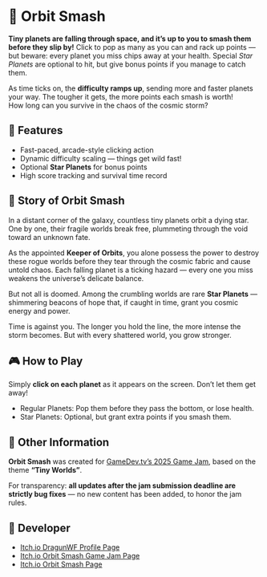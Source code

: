 # 🌌 Orbit Smash

**Tiny planets are falling through space, and it’s up to you to smash them before they slip by!** Click to pop as many as you can and rack up points — but beware: every planet you miss chips away at your health. Special _Star Planets_ are optional to hit, but give bonus points if you manage to catch them.

As time ticks on, the **difficulty ramps up**, sending more and faster planets your way. The tougher it gets, the more points each smash is worth!  
How long can you survive in the chaos of the cosmic storm?

## 🚀 Features

- Fast-paced, arcade-style clicking action
- Dynamic difficulty scaling — things get wild fast!
- Optional **Star Planets** for bonus points
- High score tracking and survival time record

## 📖 Story of Orbit Smash

In a distant corner of the galaxy, countless tiny planets orbit a dying star. One by one, their fragile worlds break free, plummeting through the void toward an unknown fate.

As the appointed **Keeper of Orbits**, you alone possess the power to destroy these rogue worlds before they tear through the cosmic fabric and cause untold chaos. Each falling planet is a ticking hazard — every one you miss weakens the universe’s delicate balance.

But not all is doomed. Among the crumbling worlds are rare **Star Planets** — shimmering beacons of hope that, if caught in time, grant you cosmic energy and power.

Time is against you. The longer you hold the line, the more intense the storm becomes. But with every shattered world, you grow stronger.

## 🎮 How to Play

Simply **click on each planet** as it appears on the screen. Don’t let them get away!

- Regular Planets: Pop them before they pass the bottom, or lose health.
- Star Planets: Optional, but grant extra points if you smash them.

## 📌 Other Information

**Orbit Smash** was created for [GameDev.tv’s 2025 Game Jam](https://itch.io/jam/gamedevtv-jam-2025), based on the theme **“Tiny Worlds”**.

For transparency: **all updates after the jam submission deadline are strictly bug fixes** — no new content has been added, to honor the jam rules.

## 👾 Developer

- [Itch.io DragunWF Profile Page](https://dragunwf.itch.io/)
- [Itch.io Orbit Smash Game Jam Page](https://itch.io/jam/gamedevtv-jam-2025/rate/3592172)
- [Itch.io Orbit Smash Page](https://dragunwf.itch.io/orbit-smash)
